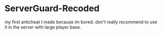 # ServerGuard-Recoded

my first anticheat I made because im bored.
don't really recommend to use it in the server with large player base.

